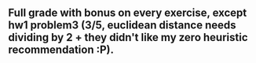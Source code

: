 ## Full grade with bonus on every exercise, except hw1 problem3 (3/5, euclidean distance needs dividing by 2 + they didn't like my zero heuristic recommendation :P).
